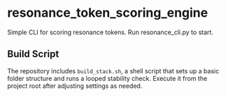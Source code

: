 # resonance_token_scoring_engine
Simple CLI for scoring resonance tokens.
Run resonance_cli.py to start.

## Build Script
The repository includes `build_stack.sh`, a shell script that sets up a basic
folder structure and runs a looped stability check. Execute it from the project
root after adjusting settings as needed.
